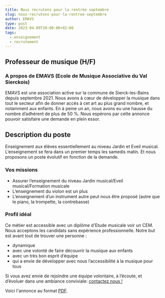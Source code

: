 ```yaml
---
title: Nous recrutons pour la rentrée septembre
slug: nous-recrutons-pour-la-rentree-septembre
author: EMAVS
type: post
date: 2023-04-09T20:00:00+02:00
tags:
  - enseignement
  - recrutement
---
```


## Professeur de musique (H/F)

### A propos de EMAVS (Ecole de Musique Associative du Val Sierckois)

EMAVS est une association active sur la commune de Sierck-les-Bains depuis
septembre 2021. Nous avons à cœur de développer la musique dans tout le secteur
afin de donner accès à cet art au plus grand nombre, et notamment aux enfants.
En à peine un an, nous avons eu une hausse du nombre d’adhérent de plus de 50 %.
Nous espérons par cette annonce pouvoir satisfaire une demande en plein essor.

## Description du poste

Enseignement aux élèves essentiellement au niveau Jardin et Eveil musical.
L’enseignement se fera dans un premier temps les samedis matin. Et nous proposons
un poste évolutif en fonction de la demande.

### Vos missions

- Assurer l’enseignement du niveau Jardin musical/Eveil musical/Formation
musicale
- L’enseignement du violon est un plus
- L’enseignement d’un instrument autre peut nous être proposé (autre que le
piano, la trompette, la contrebasse)

### Profil idéal

Ce métier est accessible avec un diplôme d'Etude musicale voir un CEM.
Nous acceptons les candidats sans expérience professionnelle. Notre but est avant tout
de trouver une personne :

- dynamique
- avec une volonté de faire découvrir la musique aux enfants
- avec un très bon esprit d’équipe
- qui a envie de développer avec nous l’accessibilité à la musique pour tous

Si vous avez envie de rejoindre une équipe volontaire, à l’écoute, et
d’évoluer dans une ambiance conviviale: [contactez nous !](/contact)

Voici l'annonce au format [PDF](/files/blog/2023/04/professeur_de_musique_2023.pdf).